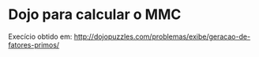 # Dojo para calcular o MMC

Execício obtido em: http://dojopuzzles.com/problemas/exibe/geracao-de-fatores-primos/
